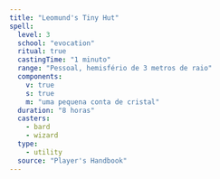 ```yaml
---
title: "Leomund's Tiny Hut"
spell:
  level: 3
  school: "evocation"
  ritual: true
  castingTime: "1 minuto"
  range: "Pessoal, hemisfério de 3 metros de raio"
  components:
    v: true
    s: true
    m: "uma pequena conta de cristal"
  duration: "8 horas"
  casters:
    - bard
    - wizard
  type:
    - utility
  source: "Player's Handbook"
---
```

